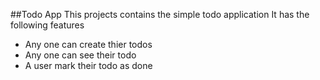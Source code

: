 ##Todo App
This projects contains the simple todo application
It has the following features
- Any one can create thier todos
- Any one can see their todo
- A user mark their todo as done